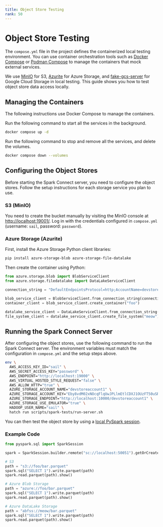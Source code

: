 ```yaml
---
title: Object Store Testing
rank: 50
---
```


# Object Store Testing

The `compose.yml` file in the project defines the containerized local testing environment.
You can use container orchestration tools such as [Docker Compose](https://docs.docker.com/compose/)
or [Podman Compose](https://github.com/containers/podman-compose) to manage the containers that mock external services.

We use [MinIO](https://min.io/) for S3, [Azurite](https://github.com/Azure/Azurite) for Azure Storage, and [fake-gcs-server](https://github.com/fsouza/fake-gcs-server) for Google Cloud Storage in local testing.
This guide shows you how to test object store data access locally.

## Managing the Containers

<!-- TODO: add instructions for Podman Compose -->

The following instructions use Docker Compose to manage the containers.

Run the following command to start all the services in the background.

```bash
docker compose up -d
```

Run the following command to stop and remove all the services, and delete the volumes.

```bash
docker compose down --volumes
```

## Configuring the Object Stores

Before starting the Spark Connect server, you need to configure the object stores. Follow the setup instructions for each storage service you plan to use.

### S3 (MinIO)

You need to create the bucket manually by visiting the MinIO console at <http://localhost:19001/>.
Log in with the credentials configured in `compose.yml` (username: `sail`, password: `password`).

### Azure Storage (Azurite)

First, install the Azure Storage Python client libraries:

```bash
pip install azure-storage-blob azure-storage-file-datalake
```

Then create the container using Python:

```python
from azure.storage.blob import BlobServiceClient
from azure.storage.filedatalake import DataLakeServiceClient

connection_string = "DefaultEndpointsProtocol=http;AccountName=devstoreaccount1;AccountKey=Eby8vdM02xNOcqFlqUwJPLlmEtlCDXJ1OUzFT50uSRZ6IFsuFq2UVErCz4I6tq/K1SZFPTOtr/KBHBeksoGMGw==;BlobEndpoint=http://localhost:10000/devstoreaccount1;"

blob_service_client = BlobServiceClient.from_connection_string(connection_string)
container_client = blob_service_client.create_container("foo")

datalake_service_client = DataLakeServiceClient.from_connection_string(connection_string)
file_system_client = datalake_service_client.create_file_system("meow")
```

## Running the Spark Connect Server

After configuring the object stores, use the following command to run the Spark Connect server.
The environment variables must match the configuration in `compose.yml` and the setup steps above.

```bash
env \
  AWS_ACCESS_KEY_ID="sail" \
  AWS_SECRET_ACCESS_KEY="password" \
  AWS_ENDPOINT="http://localhost:19000" \
  AWS_VIRTUAL_HOSTED_STYLE_REQUEST="false" \
  AWS_ALLOW_HTTP="true" \
  AZURE_STORAGE_ACCOUNT_NAME="devstoreaccount1" \
  AZURE_STORAGE_ACCOUNT_KEY="Eby8vdM02xNOcqFlqUwJPLlmEtlCDXJ1OUzFT50uSRZ6IFsuFq2UVErCz4I6tq/K1SZFPTOtr/KBHBeksoGMGw==" \
  AZURE_STORAGE_ENDPOINT="http://localhost:10000/devstoreaccount1" \
  AZURE_STORAGE_USE_EMULATOR="true" \
  HADOOP_USER_NAME="sail" \
  hatch run scripts/spark-tests/run-server.sh
```

You can then test the object store by using a [local PySpark session](./pyspark-local.md).

### Example Code

```python
from pyspark.sql import SparkSession

spark = SparkSession.builder.remote("sc://localhost:50051").getOrCreate()

# S3
path = "s3://foo/bar.parquet"
spark.sql("SELECT 1").write.parquet(path)
spark.read.parquet(path).show()

# Azure Blob Storage
path = "azure://foo/bar.parquet"
spark.sql("SELECT 1").write.parquet(path)
spark.read.parquet(path).show()

# Azure DataLake Storage
path = "abfss://meow/bar.parquet"
spark.sql("SELECT 1").write.parquet(path)
spark.read.parquet(path).show()
```
